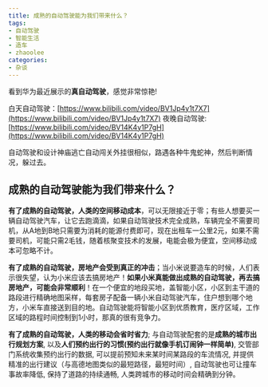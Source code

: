 ```yaml
---
title: 成熟的自动驾驶能为我们带来什么？
tags: 
- 自动驾驶
- 智能生活
- 造车
- zhaoolee
categories:
- 杂谈
---
```


看到华为最近展示的**真自动驾驶**，感觉非常惊艳!

白天自动驾驶：[https://www.bilibili.com/video/BV1Jp4y1t7X7](https://www.bilibili.com/video/BV1Jp4y1t7X7)
夜晚自动驾驶: [https://www.bilibili.com/video/BV14K4y1P7gH](https://www.bilibili.com/video/BV14K4y1P7gH)

自动驾驶和设计神庙逃亡自动闯关外挂很相似，路遇各种牛鬼蛇神，然后判断情况，躲过去。


## 成熟的自动驾驶能为我们带来什么？


**有了成熟的自动驾驶，人类的空间移动成本**，可以无限接近于零；有些人想要买一辆自动驾驶汽车，让它去跑滴滴，如果自动驾驶技术完全成熟，车辆完全不需要司机，从A地到B地只需要为消耗的能源付费即可，现在出租车一公里2元，如果不需要司机，可能只需2毛钱，随着核聚变技术的发展，电能会极为便宜，空间移动成本可忽略不计。


**有了成熟的自动驾驶，房地产会受到真正的冲击**；当小米说要造车的时候，人们表示很失望，认为小米应该去搞房地产！**如果小米真能做出成熟的自动驾驶，再去搞房地产，可能会非常顺利**！在一个便宜的地段买地，盖智能小区，小区到主干道的路段进行精确地图采样，每套房子配备一辆小米自动驾驶汽车，住户想到哪个地方，小米车直接送到目的地。自动驾驶能将智能小区到优质教育，医疗区域，工作区域的路程时间控制到1小时，那真的很有竞争力。


**有了成熟的自动驾驶，人类的移动会省时省力**; 与自动驾驶配套的是**成熟的城市出行规划方案**, 以及**人们预约出行的习惯(预约出行就像手机订闹钟一样简单)**, 交管部门系统收集预约出行的数据, 可以提前预知未来某时间某路段的车流情况, 并提供精准的出行建议（与高德地图类似的最短路径，最短时间）, 自动驾驶也可让撞车事故率降低, 保持了道路的持续通畅, 人类跨城市的移动时间会精确到分钟。



